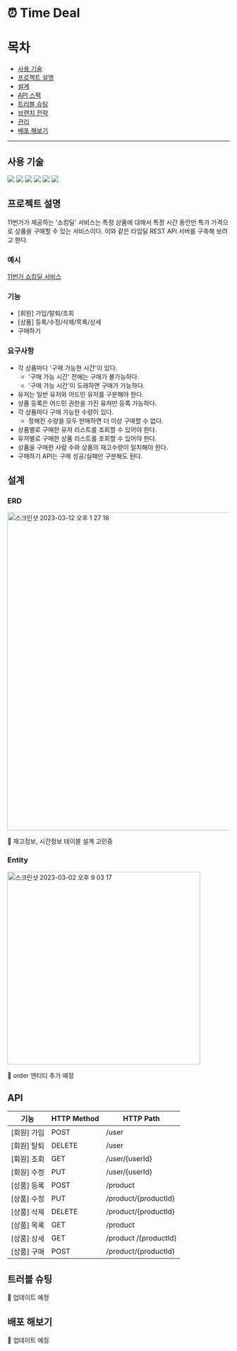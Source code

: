 # ⏰ Time Deal 

# 목차
- [사용 기술](#사용-기술)
- [프로젝트 설명](#프로젝트-설명)
- [설계](#설계)
- [API 스펙](#API-스펙)
- [트러블 슈팅](#트러블-슈팅)
- [브랜치 전략](#브랜치-전략)
- [관리](#관리)
- [배포 해보기](#배포-해보기)

---

## 사용 기술

<a><img src="https://img.shields.io/badge/Spring Boot-6DB33F?style=flat-square&logo=SpringBoot&logoColor=white"/></a>
<a><img src="https://img.shields.io/badge/Java-007396?style=flat-square&logo=Java&logo&Color=white"/></a>
<a><img src="https://img.shields.io/badge/Spring Data JPA-6DB33F?style=flat-square&logo=&logoColor=white"/></a>
<a><img src="https://img.shields.io/badge/Gradle-02303A?style=flat-square&logo=Gradle&logoColor=white"/></a>
<a><img src="https://img.shields.io/badge/Git-F05032?style=flat-square&logo=Git&logoColor=white"/></a>
<a><img src="https://img.shields.io/badge/GitHub-181717?style=flat-square&logo=GitHub&logoColor=white"/></a>



## 프로젝트 설명

11번가가 제공하는 '쇼킹딜' 서비스는 특정 상품에 대해서 특정 시간 동안만 특가 가격으로 상품을 구매할 수 있는 서비스이다. 이와 같은 타임딜 REST API 서버를 구축해 보려고 한다.

### 예시

[11번가 쇼킹딜 서비스](https://deal.11st.co.kr/browsing/DealAction.tmall?method=getTimeDeal)

### 기능

- [회원] 가입/탈퇴/조회
- [상품] 등록/수정/삭제/목록/상세
- 구매하기

### 요구사항

- 각 상품마다 '구매 가능한 시간'이 있다.
    - '구매 가능 시간' 전에는 구매가 불가능하다. 
    - '구매 가능 시간'이 도래하면 구매가 가능하다.
- 유저는 일반 유저와 어드민 유저를 구분해야 한다.
- 상품 등록은 어드민 권한을 가진 유저만 등록 가능하다.
- 각 상품마다 구매 가능한 수량이 있다.
    - 정해진 수량을 모두 판매하면 더 이상 구매할 수 없다.
- 상품별로 구매한 유저 리스트를 조회할 수 있어야 한다.
- 유저별로 구매한 상품 리스트를 조회할 수 있어야 한다.
- 상품을 구매한 사람 수와 상품의 재고수량이 일치해야 한다.
- 구매하기 API는 구매 성공/실패만 구분해도 된다.

## 설계

### ERD

<img width="721" alt="스크린샷 2023-03-12 오후 1 27 16" src="https://user-images.githubusercontent.com/83000829/224524325-cdc34635-0a83-43f3-8abb-394c129a12b6.png">

🚧 재고정보, 시간정보 테이블 설계 고민중

### Entity

<img width="437" alt="스크린샷 2023-03-02 오후 9 03 17" src="https://user-images.githubusercontent.com/83000829/222423587-3db341df-3dea-4153-88ae-cff7fca74926.png">

🚧 order 엔티티 추가 예정

## API


| 기능      | HTTP Method | HTTP Path           |
|---------|-------------|---------------------|
| [회원] 가입 | POST        | /user               |
| [회원] 탈퇴 | DELETE      | /user               |
| [회원] 조회 | GET         | /user/{userId}      |
| [회원] 수정 | PUT         | /user/{userId}      |
| [상품] 등록 | POST        | /product               |
| [상품] 수정 | PUT         | /product/{productId} |
| [상품] 삭제 | DELETE      | /product/{productId} |
| [상품] 목록 | GET         | /product               |
| [상품] 상세 | GET         | /product  /{productId} |
| [상품] 구매 | POST        | /product/{productId}  |



## 트러블 슈팅

🚧 업데이트 예정

## 배포 해보기

🚧 업데이트 예정
